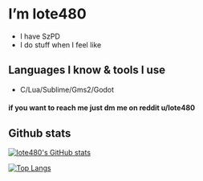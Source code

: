 # I’m lote480
- I have SzPD
- I do stuff when I feel like

## Languages I know & tools I use
- C/Lua/Sublime/Gms2/Godot
#### if you want to reach me just dm me on reddit u/lote480

## Github stats
[![lote480's GitHub stats](https://github-readme-stats.vercel.app/api?username=lote480&show_icons=true&theme=merko)](https://github.com/anuraghazra/github-readme-stats)

[![Top Langs](https://github-readme-stats.vercel.app/api/top-langs/?username=lote480&show_icons=true&theme=merko)](https://github.com/anuraghazra/github-readme-stats)

